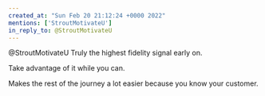 ```yaml
---
created_at: "Sun Feb 20 21:12:24 +0000 2022"
mentions: ['StroutMotivateU']
in_reply_to: @StroutMotivateU
---
```


@StroutMotivateU Truly the highest fidelity signal early on.

Take advantage of it while you can. 

Makes the rest of the journey a lot easier because you know your customer.